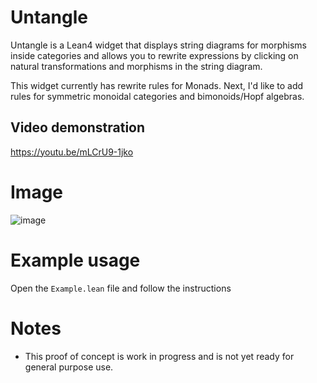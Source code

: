 # Untangle
Untangle is a Lean4 widget that displays string diagrams for morphisms inside categories and allows you to rewrite expressions by clicking on natural transformations and morphisms in the string diagram.

This widget currently has rewrite rules for Monads. Next, I'd like to add rules for symmetric monoidal categories and bimonoids/Hopf algebras.

## Video demonstration
https://youtu.be/mLCrU9-1jko

# Image
![image](https://github.com/dignissimus/Untangle/assets/18627392/54a6d3e9-969f-4b65-9f08-426431d5b68d)

# Example usage
Open the `Example.lean` file and follow the instructions

# Notes

* This proof of concept is work in progress and is not yet ready for general purpose use. 
